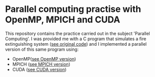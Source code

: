 # Parallel computing practise with OpenMP, MPICH and CUDA 

This repository contains the practice carried out in the subject 'Parallel Computing'. I was provided me with a C program that simulates a fire extinguishing system (<a href="https://github.com/pabvald/parallel_computing/tree/master/original">see original code</a>) and I implemented a parallel version of this same program using:


- OpenMP(<a href="https://github.com/pabvald/parallel_computing/tree/master/openmp">see OpenMP version</a>)
- MPICH (<a href="https://github.com/pabvald/parallel_computing/tree/master/mpich">see MPICH version</a>) 
- CUDA (<a href="https://github.com/pabvald/parallel_computing/tree/master/cuda">see CUDA version</a>)


